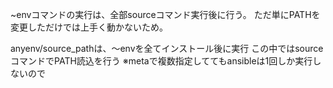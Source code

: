 ~envコマンドの実行は、全部sourceコマンド実行後に行う。
ただ単にPATHを変更しただけでは上手く動かないため。

anyenv/source_pathは、～envを全てインストール後に実行
この中ではsourceコマンドでPATH読込を行う
※metaで複数指定しててもansibleは1回しか実行しないので
